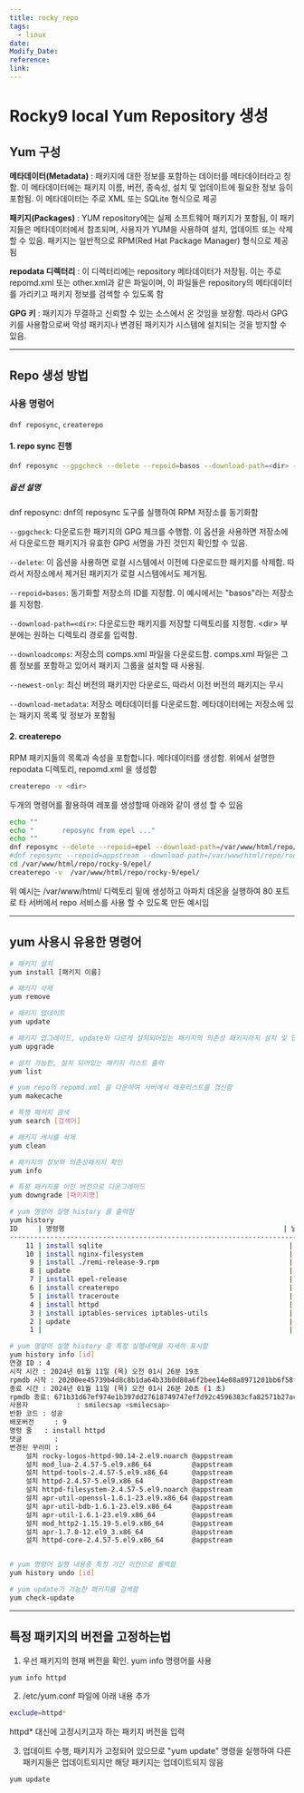 ```yaml
---
title: rocky_repo
tags:
  - linux
date: 
Modify_Date: 
reference: 
link:
---
```


# Rocky9 local Yum Repository 생성
## Yum 구성
**메타데이터(Metadata)** : 패키지에 대한 정보를 포함하는 데이터를 메타데이터라고 칭함. 이 메타데이터에는 패키지 이름, 버전, 종속성, 설치 및 업데이트에 필요한 정보 등이 포함됨. 이 메타데이터는 주로 XML 또는 SQLite 형식으로 제공

**패키지(Packages)** : YUM repository에는 실제 소프트웨어 패키지가 포함됨, 이 패키지들은 메타데이터에서 참조되며, 사용자가 YUM을 사용하여 설치, 업데이트 또는 삭제할 수 있음. 패키지는 일반적으로 RPM(Red Hat Package Manager) 형식으로 제공됨

**repodata 디렉터리** : 이 디렉터리에는 repository 메타데이터가 저장됨. 이는 주로 repomd.xml 또는 other.xml과 같은 파일이며, 이 파일들은 repository의 메타데이터를 가리키고 패키지 정보를 검색할 수 있도록 함

**GPG 키** : 패키지가 무결하고 신뢰할 수 있는 소스에서 온 것임을 보장함. 따라서 GPG 키를 사용함으로써 악성 패키지나 변경된 패키지가 시스템에 설치되는 것을 방지할 수 있음.

---

## Repo 생성 방법
### 사용 명렁어
`dnf reposync`, `createrepo`

#### 1. repo sync 진행
```bash
dnf reposync --gpgcheck --delete --repoid=basos --download-path=<dir> --downloadcomps --newest-only --download-metadata
```
##### 옵션 설명
dnf reposync: dnf의 reposync 도구를 실행하여 RPM 저장소를 동기화함

`--gpgcheck`: 다운로드한 패키지의 GPG 체크를 수행함. 이 옵션을 사용하면 저장소에서 다운로드한 패키지가 유효한 GPG 서명을 가진 것인지 확인할 수 있음.

`--delete`: 이 옵션을 사용하면 로컬 시스템에서 이전에 다운로드한 패키지를 삭제함. 따라서 저장소에서 제거된 패키지가 로컬 시스템에서도 제거됨.

`--repoid=basos`: 동기화할 저장소의 ID를 지정함. 이 예시에서는 "basos"라는 저장소를 지정함.

`--download-path=<dir>`: 다운로드한 패키지를 저장할 디렉토리를 지정함. \<dir> 부분에는 원하는 디렉토리 경로를 입력함.

`--downloadcomps`: 저장소의 comps.xml 파일을 다운로드함. comps.xml 파일은 그룹 정보를 포함하고 있어서 패키지 그룹을 설치할 때 사용됨.

`--newest-only`: 최신 버전의 패키지만 다운로드, 따라서 이전 버전의 패키지는 무시

`--download-metadata`: 저장소 메타데이터를 다운로드함. 메타데이터에는 저장소에 있는 패키지 목록 및 정보가 포함됨

#### 2. createrepo
RPM 패키지들의 목록과 속성을 포함합니다. 메타데이터를 생성함. 위에서 설명한 repodata 디렉토리, repomd.xml 을 생성함

```bash
createrepo -v <dir>
```
두개의 명령어를 활용하여 레포를 생성할때 아래와 같이 생성 할 수 있음

```bash
echo ""
echo "       reposync from epel ..."
echo ""
dnf reposync --delete --repoid=epel --download-path=/var/www/html/repo/rocky-9/ --downloadcomps --newest-only --download-metadata
#dnf reposync --repoid=appstream --download-path=/var/www/html/repo/rocky-8/ --downloadcomps --download-metadata
cd /var/www/html/repo/rocky-9/epel/
createrepo -v  /var/www/html/repo/rocky-9/epel/
```

위 예시는 /var/www/html/ 디렉토리 밑에 생성하고 아파치 데몬을 실행하여 80 포트로 타 서버에서 repo 서비스를 사용 할 수 있도록 만든 예시임

---

## yum 사용시 유용한 명령어
```bash
# 패키지 설치
yum install [패키지 이름]

# 패키지 삭제
yum remove

# 패키지 업데이트
yum update

# 패키지 업그레이드, update와 다르게 설치되어있는 패키지의 의존성 패키지까지 설치 및 업데이트를 함
yum upgrade

# 설치 가능한, 설치 되어있는 패키지 리스트 출력
yum list

# yum repo의 repomd.xml 을 다운하여 서버에서 레포리스트를 갱신함
yum makecache

# 특쟁 패키지 검색
yum search [검색어]

# 패키지 캐시를 삭제
yum clean

# 패키지의 정보와 의존성패키지 확인
yum info

# 특정 패키지를 이전 버전으로 다운그레이드
yum downgrade [패키지명]

# yum 명령어 실행 history 를 출력함
yum history
ID     | 명령행                                                      | 날짜와 시간      | 작업           | 변경됨
------------------------------------------------------------------------------------------------------------------
    11 | install sqlite                                              | 2024-04-04 00:38 | Install        |    1
    10 | install nginx-filesystem                                    | 2024-04-01 11:20 | Install        |    1
     9 | install ./remi-release-9.rpm                                | 2024-03-29 04:01 | Install        |    1
     8 | update                                                      | 2024-03-27 00:42 | I, U           |  136 E<
     7 | install epel-release                                        | 2024-03-14 00:56 | Install        |    1 >E
     6 | install createrepo                                          | 2024-03-13 22:27 | Install        |    2
     5 | install traceroute                                          | 2024-01-19 01:00 | Install        |    1
     4 | install httpd                                               | 2024-01-11 01:26 | Install        |   11
     3 | install iptables-services iptables-utils                    | 2024-01-11 01:18 | Install        |    2
     2 | update                                                      | 2024-01-10 02:31 | I, U           |  437 E<
     1 |                                                             | 2024-01-10 10:56 | Install        | 1186 >E

# yum 명령어 실행 history 중 특정 실행내역을 자세히 표시함
yum history info [id]
연결 ID : 4
시작 시간 : 2024년 01월 11일 (목) 오전 01시 26분 19초
rpmdb 시작 : 20200ee45739b4d8c8b1da64b33b0d80a6f2bee14e08a8971201bb6f58f42ced
종료 시간 : 2024년 01월 11일 (목) 오전 01시 26분 20초 (1 초)
rpmdb 종료: 671b31d67ef974e1b397dd27618749747ef7d92c4596383cfa82571b27ac4173
사용자            : smilecsap <smilecsap>
반환 코드 : 성공
배포버전     : 9
명령 줄   : install httpd
댓글        :
변경된 꾸러미 :
    설치 rocky-logos-httpd-90.14-2.el9.noarch @appstream
    설치 mod_lua-2.4.57-5.el9.x86_64          @appstream
    설치 httpd-tools-2.4.57-5.el9.x86_64      @appstream
    설치 httpd-2.4.57-5.el9.x86_64            @appstream
    설치 httpd-filesystem-2.4.57-5.el9.noarch @appstream
    설치 apr-util-openssl-1.6.1-23.el9.x86_64 @appstream
    설치 apr-util-bdb-1.6.1-23.el9.x86_64     @appstream
    설치 apr-util-1.6.1-23.el9.x86_64         @appstream
    설치 mod_http2-1.15.19-5.el9.x86_64       @appstream
    설치 apr-1.7.0-12.el9_3.x86_64            @appstream
    설치 httpd-core-2.4.57-5.el9.x86_64       @appstream


# yum 명령어 실행 내용중 특정 기간 이전으로 롤백함
yum history undo [id]

# yum update가 가능한 패키지를 검색함
yum check-update
```

---

## 특정 패키지의 버전을 고정하는법

1. 우선 패키지의 현재 버전을 확인. yum info 명령어를 사용
```bash
yum info httpd
```
2. /etc/yum.conf 파일에 아래 내용 추가
```bash
exclude=httpd*
```
httpd* 대신에 고정시키고자 하는 패키지 버전을 입력

3. 업데이트 수행, 패키지가 고정되어 있으므로 "yum update" 명령을 실행하여 다른 패키지들은 업데이트되지만 해당 패키지는 업데이트되지 않음
```bash
yum update
```
